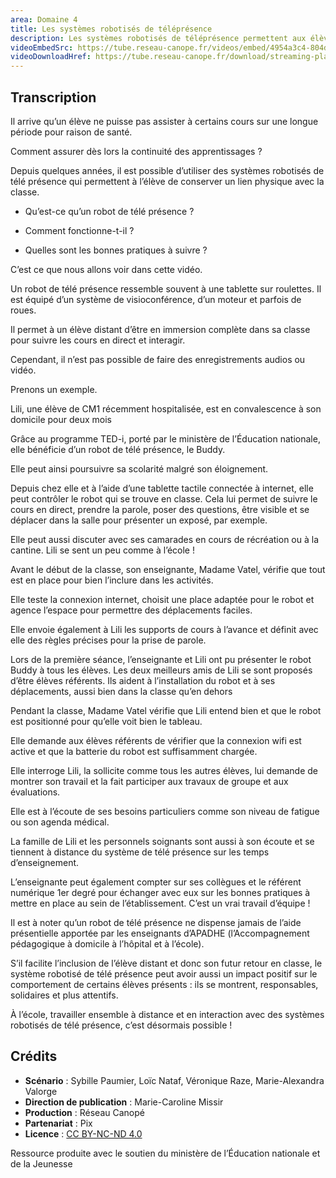 ```yaml
---
area: Domaine 4
title: Les systèmes robotisés de téléprésence
description: Les systèmes robotisés de téléprésence permettent aux élèves empêchés de se rendre à l’école sur une longue période de suivre les cours et garder des liens avec ses camarades. Une vidéo pour en savoir plus.
videoEmbedSrc: https://tube.reseau-canope.fr/videos/embed/4954a3c4-804d-4346-90b0-024a18d07674
videoDownloadHref: https://tube.reseau-canope.fr/download/streaming-playlists/hls/videos/4954a3c4-804d-4346-90b0-024a18d07674-1080-fragmented.mp4
---
```


## Transcription

Il arrive qu’un élève ne puisse pas assister à certains cours sur une longue période pour raison de santé.

Comment assurer dès lors la continuité des apprentissages ?

Depuis quelques années, il est possible d’utiliser des systèmes robotisés de télé présence qui permettent à l’élève de conserver un lien physique avec la classe.

- Qu’est-ce qu’un robot de télé présence ?

- Comment fonctionne-t-il ?

- Quelles sont les bonnes pratiques à suivre ?

C’est ce que nous allons voir dans cette vidéo.

Un robot de télé présence ressemble souvent à une tablette sur roulettes. Il est équipé d’un système de visioconférence, d’un moteur et parfois de roues.

Il permet à un élève distant d’être en immersion complète dans sa classe pour suivre les cours en direct et interagir.

Cependant, il n’est pas possible de faire des enregistrements audios ou vidéo.

Prenons un exemple.

Lili, une élève de CM1 récemment hospitalisée, est en convalescence à son domicile pour deux mois

Grâce au programme TED-i, porté par le ministère de l’Éducation nationale, elle bénéficie d’un robot de télé présence, le Buddy.

Elle peut ainsi poursuivre sa scolarité malgré son éloignement.

Depuis chez elle et à l’aide d’une tablette tactile connectée à internet, elle peut contrôler le robot qui se trouve en classe. Cela lui permet de suivre le cours en direct, prendre la parole, poser des questions, être visible et se déplacer dans la salle pour présenter un exposé, par exemple.

Elle peut aussi discuter avec ses camarades en cours de récréation ou à la cantine. Lili se sent un peu comme à l’école !

Avant le début de la classe, son enseignante, Madame Vatel, vérifie que tout est en place pour bien l’inclure dans les activités.

Elle teste la connexion internet, choisit une place adaptée pour le robot et agence l’espace pour permettre des déplacements faciles.

Elle envoie également à Lili les supports de cours à l’avance et définit avec elle des règles précises pour la prise de parole.

Lors de la première séance, l’enseignante et Lili ont pu présenter le robot Buddy à tous les élèves. Les deux meilleurs amis de Lili se sont proposés d’être élèves référents. Ils aident à l’installation du robot et à ses déplacements, aussi bien dans la classe qu’en dehors

Pendant la classe, Madame Vatel vérifie que Lili entend bien et que le robot est positionné pour qu’elle voit bien le tableau.

Elle demande aux élèves référents de vérifier que la connexion wifi est active et que la batterie du robot est suffisamment chargée.

Elle interroge Lili, la sollicite comme tous les autres élèves, lui demande de montrer son travail et la fait participer aux travaux de groupe et aux évaluations.

Elle est à l’écoute de ses besoins particuliers comme son niveau de fatigue ou son agenda médical.

La famille de Lili et les personnels soignants sont aussi à son écoute et se tiennent à distance du système de télé présence sur les temps d’enseignement.

L’enseignante peut également compter sur ses collègues et le référent numérique 1er degré pour échanger avec eux sur les bonnes pratiques à mettre en place au sein de l’établissement. C’est un vrai travail d’équipe !

Il est à noter qu’un robot de télé présence ne dispense jamais de l’aide présentielle apportée par les enseignants d’APADHE (l’Accompagnement pédagogique à domicile à l’hôpital et à l’école).

S’il facilite l’inclusion de l’élève distant et donc son futur retour en classe, le système robotisé de télé présence peut avoir aussi un impact positif sur le comportement de certains élèves présents : ils se montrent, responsables, solidaires et plus attentifs.

À l’école, travailler ensemble à distance et en interaction avec des systèmes robotisés de télé présence, c’est désormais possible !

## Crédits

- **Scénario** : Sybille Paumier, Loïc Nataf, Véronique Raze, Marie-Alexandra Valorge
- **Direction de publication** : Marie-Caroline Missir
- **Production** : Réseau Canopé
- **Partenariat** : Pix
- **Licence** : [CC BY-NC-ND 4.0](https://creativecommons.org/licenses/by-nc-nd/4.0/deed.fr)

Ressource produite avec le soutien du ministère de l’Éducation nationale et de la Jeunesse
